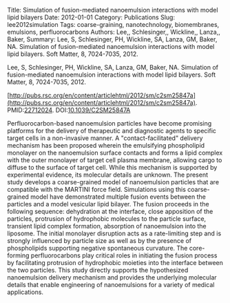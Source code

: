 Title: Simulation of fusion-mediated nanoemulsion interactions with model lipid bilayers
Date: 2012-01-01
Category: Publications
Slug: lee2012simulation
Tags: coarse-graining, nanotechnology, biomembranes, emulsions, perfluorocarbons
Authors: Lee,, Schlesinger,, Wickline,, Lanza,, Baker,
Summary: Lee, S, Schlesinger, PH, Wickline, SA, Lanza, GM, Baker, NA. Simulation of fusion-mediated nanoemulsion interactions with model lipid bilayers. Soft Matter, 8, 7024-7035, 2012. 

Lee, S, Schlesinger, PH, Wickline, SA, Lanza, GM, Baker, NA. Simulation of fusion-mediated nanoemulsion interactions with model lipid bilayers. Soft Matter, 8, 7024-7035, 2012. 

[http://pubs.rsc.org/en/content/articlehtml/2012/sm/c2sm25847a](http://pubs.rsc.org/en/content/articlehtml/2012/sm/c2sm25847a). PMID:[22712024](http://www.ncbi.nlm.nih.gov/pubmed/22712024). DOI:[10.1039/C2SM25847A](http://dx.doi.org/10.1039/C2SM25847A)

Perfluorocarbon-based nanoemulsion particles have become promising platforms for the delivery of therapeutic and diagnostic agents to specific target cells in a non-invasive manner. A "contact-facilitated" delivery mechanism has been proposed wherein the emulsifying phospholipid monolayer on the nanoemulsion surface contacts and forms a lipid complex with the outer monolayer of target cell plasma membrane, allowing cargo to diffuse to the surface of target cell. While this mechanism is supported by experimental evidence, its molecular details are unknown. The present study develops a coarse-grained model of nanoemulsion particles that are compatible with the MARTINI force field. Simulations using this coarse-grained model have demonstrated multiple fusion events between the particles and a model vesicular lipid bilayer. The fusion proceeds in the following sequence: dehydration at the interface, close apposition of the particles, protrusion of hydrophobic molecules to the particle surface, transient lipid complex formation, absorption of nanoemulsion into the liposome. The initial monolayer disruption acts as a rate-limiting step and is strongly influenced by particle size as well as by the presence of phospholipids supporting negative spontaneous curvature. The core-forming perfluorocarbons play critical roles in initiating the fusion process by facilitating protrusion of hydrophobic moieties into the interface between the two particles. This study directly supports the hypothesized nanoemulsion delivery mechanism and provides the underlying molecular details that enable engineering of nanoemulsions for a variety of medical applications.
